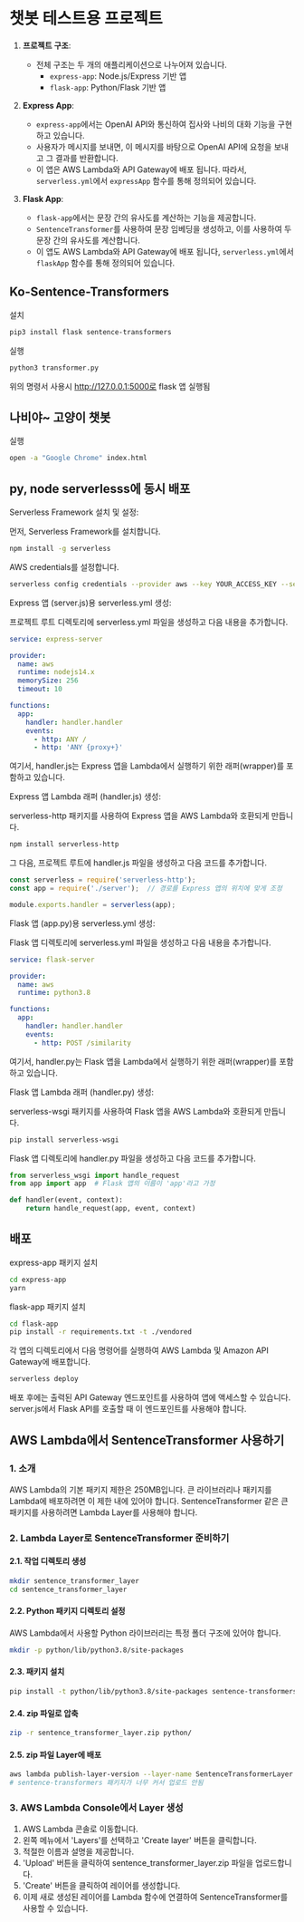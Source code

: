 # 챗봇 테스트용 프로젝트

1. **프로젝트 구조**:
   - 전체 구조는 두 개의 애플리케이션으로 나누어져 있습니다.
      - `express-app`: Node.js/Express 기반 앱
      - `flask-app`: Python/Flask 기반 앱

2. **Express App**:
   - `express-app`에서는 OpenAI API와 통신하여 집사와 나비의 대화 기능을 구현하고 있습니다.
   - 사용자가 메시지를 보내면, 이 메시지를 바탕으로 OpenAI API에 요청을 보내고 그 결과를 반환합니다.
   - 이 앱은 AWS Lambda와 API Gateway에 배포 됩니다. 따라서, `serverless.yml`에서 `expressApp` 함수를 통해 정의되어 있습니다.

3. **Flask App**:
   - `flask-app`에서는 문장 간의 유사도를 계산하는 기능을 제공합니다.
   - `SentenceTransformer`를 사용하여 문장 임베딩을 생성하고, 이를 사용하여 두 문장 간의 유사도를 계산합니다.
   - 이 앱도 AWS Lambda와 API Gateway에 배포 됩니다, `serverless.yml`에서 `flaskApp` 함수를 통해 정의되어 있습니다.

## Ko-Sentence-Transformers

설치

``` bash
pip3 install flask sentence-transformers
```

실행

``` bash
python3 transformer.py
```

위의 명령서 사용시 <http://127.0.0.1:5000로> flask 앱 실행됨

## 나비야~ 고양이 챗봇

실행

``` bash
open -a "Google Chrome" index.html
```

## py, node serverlesss에 동시 배포

Serverless Framework 설치 및 설정:

먼저, Serverless Framework를 설치합니다.

``` bash
npm install -g serverless
```

AWS credentials를 설정합니다.

``` bash
serverless config credentials --provider aws --key YOUR_ACCESS_KEY --secret YOUR_SECRET_KEY
```

Express 앱 (server.js)용 serverless.yml 생성:

프로젝트 루트 디렉토리에 serverless.yml 파일을 생성하고 다음 내용을 추가합니다.

``` yaml
service: express-server

provider:
  name: aws
  runtime: nodejs14.x
  memorySize: 256
  timeout: 10

functions:
  app:
    handler: handler.handler
    events:
      - http: ANY /
      - http: 'ANY {proxy+}'
```

여기서, handler.js는 Express 앱을 Lambda에서 실행하기 위한 래퍼(wrapper)를 포함하고 있습니다.

Express 앱 Lambda 래퍼 (handler.js) 생성:

serverless-http 패키지를 사용하여 Express 앱을 AWS Lambda와 호환되게 만듭니다.

``` bash
npm install serverless-http
```

그 다음, 프로젝트 루트에 handler.js 파일을 생성하고 다음 코드를 추가합니다.

``` javascript
const serverless = require('serverless-http');
const app = require('./server');  // 경로를 Express 앱의 위치에 맞게 조정

module.exports.handler = serverless(app);
```

Flask 앱 (app.py)용 serverless.yml 생성:

Flask 앱 디렉토리에 serverless.yml 파일을 생성하고 다음 내용을 추가합니다.

``` yaml
service: flask-server

provider:
  name: aws
  runtime: python3.8

functions:
  app:
    handler: handler.handler
    events:
      - http: POST /similarity
```

여기서, handler.py는 Flask 앱을 Lambda에서 실행하기 위한 래퍼(wrapper)를 포함하고 있습니다.

Flask 앱 Lambda 래퍼 (handler.py) 생성:

serverless-wsgi 패키지를 사용하여 Flask 앱을 AWS Lambda와 호환되게 만듭니다.

``` bash
pip install serverless-wsgi
```

Flask 앱 디렉토리에 handler.py 파일을 생성하고 다음 코드를 추가합니다.

``` python
from serverless_wsgi import handle_request
from app import app  # Flask 앱의 이름이 'app'라고 가정

def handler(event, context):
    return handle_request(app, event, context)
```

## 배포

express-app 패키지 설치

``` bash
cd express-app
yarn
```

flask-app 패키지 설치

``` bash
cd flask-app
pip install -r requirements.txt -t ./vendored
```

각 앱의 디렉토리에서 다음 명령어를 실행하여 AWS Lambda 및 Amazon API Gateway에 배포합니다.

``` bash
serverless deploy
```

배포 후에는 출력된 API Gateway 엔드포인트를 사용하여 앱에 액세스할 수 있습니다. server.js에서 Flask API를 호출할 때 이 엔드포인트를 사용해야 합니다.

## AWS Lambda에서 SentenceTransformer 사용하기

### 1. 소개

AWS Lambda의 기본 패키지 제한은 250MB입니다. 큰 라이브러리나 패키지를 Lambda에 배포하려면 이 제한 내에 있어야 합니다. SentenceTransformer 같은 큰 패키지를 사용하려면 Lambda Layer를 사용해야 합니다.

### 2. Lambda Layer로 SentenceTransformer 준비하기

#### 2.1. 작업 디렉토리 생성

``` bash
mkdir sentence_transformer_layer
cd sentence_transformer_layer
```

#### 2.2. Python 패키지 디렉토리 설정

AWS Lambda에서 사용할 Python 라이브러리는 특정 폴더 구조에 있어야 합니다.

``` bash
mkdir -p python/lib/python3.8/site-packages
```

#### 2.3. 패키지 설치

``` bash
pip install -t python/lib/python3.8/site-packages sentence-transformers
```

#### 2.4. zip 파일로 압축

``` bash
zip -r sentence_transformer_layer.zip python/
```

#### 2.5. zip 파일 Layer에 배포

``` bash
aws lambda publish-layer-version --layer-name SentenceTransformerLayer --zip-file fileb://sentence_transformer_layer.zip
# sentence-transformers 패키지가 너무 커서 업로드 안됨
```

### 3. AWS Lambda Console에서 Layer 생성

1. AWS Lambda 콘솔로 이동합니다.
2. 왼쪽 메뉴에서 'Layers'를 선택하고 'Create layer' 버튼을 클릭합니다.
3. 적절한 이름과 설명을 제공합니다.
4. 'Upload' 버튼을 클릭하여 sentence_transformer_layer.zip 파일을 업로드합니다.
5. 'Create' 버튼을 클릭하여 레이어를 생성합니다.
6. 이제 새로 생성된 레이어를 Lambda 함수에 연결하여 SentenceTransformer를 사용할 수 있습니다.

